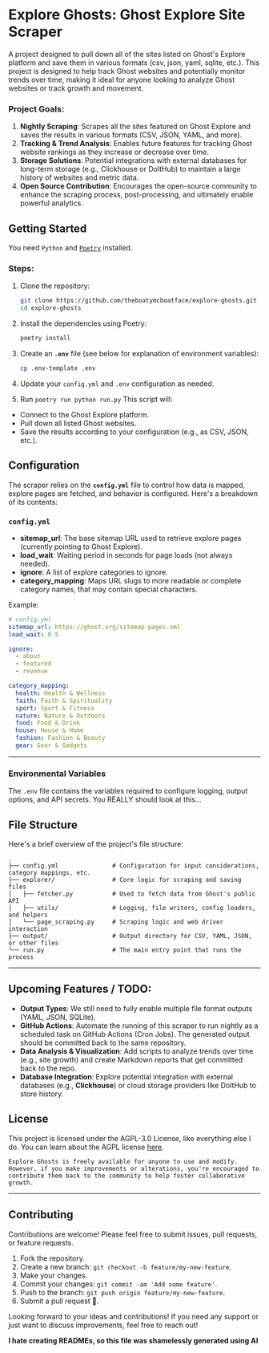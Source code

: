 # Explore Ghosts: Ghost Explore Site Scraper

A project designed to pull down all of the sites listed on Ghost's Explore platform and save them in various formats (csv, json, yaml, sqlite, etc.). This project is designed to help track Ghost websites and potentially monitor trends over time, making it ideal for anyone looking to analyze Ghost websites or track growth and movement.

### Project Goals:
1. **Nightly Scraping**: Scrapes all the sites featured on Ghost Explore and saves the results in various formats (CSV, JSON, YAML, and more).
2. **Tracking & Trend Analysis**: Enables future features for tracking Ghost website rankings as they increase or decrease over time.
3. **Storage Solutions**: Potential integrations with external databases for long-term storage (e.g., Clickhouse or DoltHub) to maintain a large history of websites and metric data.
4. **Open Source Contribution**: Encourages the open-source community to enhance the scraping process, post-processing, and ultimately enable powerful analytics.


## Getting Started

You need `Python` and [`Poetry`](https://python-poetry.org/) installed.

### Steps:
1. Clone the repository:
   ```bash
   git clone https://github.com/theboatymcboatface/explore-ghosts.git
   cd explore-ghosts
   ```

2. Install the dependencies using Poetry:
   ```bash
   poetry install
   ```

3. Create an **`.env`** file (see below for explanation of environment variables):
   ```bash
   cp .env-template .env
   ```

4. Update your `config.yml` and `.env` configuration as needed.

5. Run `poetry run python run.py`
This script will:
- Connect to the Ghost Explore platform.
- Pull down all listed Ghost websites.
- Save the results according to your configuration (e.g., as CSV, JSON, etc.).

## Configuration

The scraper relies on the **`config.yml`** file to control how data is mapped, explore pages are fetched, and behavior is configured. Here's a breakdown of its contents:

### `config.yml`
- **sitemap_url**: The base sitemap URL used to retrieve explore pages (currently pointing to Ghost Explore).
- **load_wait**: Waiting period in seconds for page loads (not always needed).
- **ignore**: A list of explore categories to ignore.
- **category_mapping**: Maps URL slugs to more readable or complete category names, that may contain special characters.

Example:

```yaml
# config.yml
sitemap_url: https://ghost.org/sitemap-pages.xml
load_wait: 0.5

ignore:
  - about
  - featured
  - revenue

category_mapping:
  health: Health & Wellness
  faith: Faith & Spirituality
  sport: Sport & Fitness
  nature: Nature & Outdoors
  food: Food & Drink
  house: House & Home
  fashion: Fashion & Beauty
  gear: Gear & Gadgets
```

---

### Environmental Variables

The `.env` file contains the variables required to configure logging, output options, and API secrets. You REALLY should look at this...


## File Structure

Here's a brief overview of the project's file structure:

```
.
├── config.yml               # Configuration for input considerations, category mappings, etc.
├── explorer/                # Core logic for scraping and saving files
│   ├── fetcher.py           # Used to fetch data from Ghost's public API
│   ├── utils/               # Logging, file writers, config loaders, and helpers
│   └── page_scraping.py     # Scraping logic and web driver interaction
├── output/                  # Output directory for CSV, YAML, JSON, or other files
└── run.py                   # The main entry point that runs the process
```

---

## Upcoming Features / TODO:

- **Output Types**: We still need to fully enable multiple file format outputs (YAML, JSON, SQLite).
- **GitHub Actions**: Automate the running of this scraper to run nightly as a scheduled task on GitHub Actions (Cron Jobs). The generated output should be committed back to the same repository.
- **Data Analysis & Visualization**: Add scripts to analyze trends over time (e.g., site growth) and create Markdown reports that get committed back to the repo.
- **Database Integration**: Explore potential integration with external databases (e.g., **Clickhouse**) or cloud storage providers like DoltHub to store history.



## License

This project is licensed under the AGPL-3.0 License, like everything else I do. You can learn about the AGPL license [here](https://www.gnu.org/licenses/agpl-3.0.en.html).

```text
Explore Ghosts is freely available for anyone to use and modify. However, if you make improvements or alterations, you're encouraged to contribute them back to the community to help foster collaborative growth.
```

---

## Contributing

Contributions are welcome! Please feel free to submit issues, pull requests, or feature requests.

1. Fork the repository.
2. Create a new branch: `git checkout -b feature/my-new-feature`.
3. Make your changes.
4. Commit your changes: `git commit -am 'Add some feature'`.
5. Push to the branch: `git push origin feature/my-new-feature`.
6. Submit a pull request 🎉.

Looking forward to your ideas and contributions! If you need any support or just want to discuss improvements, feel free to reach out!


**I hate creating READMEs, so this file was shamelessly generated using AI**
